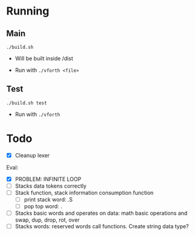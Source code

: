# Running

## Main

`./build.sh`

- Will be built inside /dist

- Run with `./vforth <file>`

## Test

`./build.sh test`

- Run with `./vforth`

# Todo

- [X] Cleanup lexer

Eval:

- [X] PROBLEM: INFINITE LOOP
- [ ] Stacks data tokens correctly
- [ ] Stack function, stack information consumption function
    - [ ] print stack word: .S
    - [ ] pop top word: .
- [ ] Stacks basic words and operates on data: math basic operations and swap, dup, drop, rot, over
- [ ] Stacks words: reserved words call functions. Create string data type?
